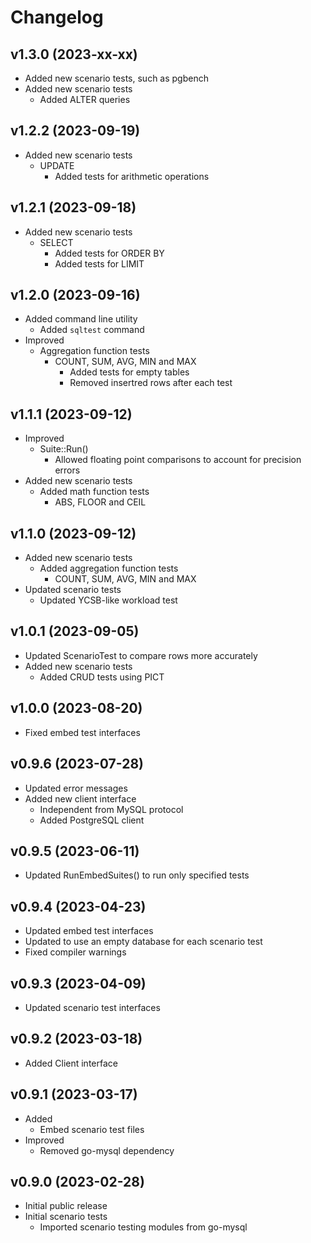 # Changelog

## v1.3.0 (2023-xx-xx)
- Added new scenario tests, such as pgbench
- Added new scenario tests
  - Added ALTER queries

## v1.2.2 (2023-09-19)
- Added new scenario tests
  - UPDATE
    - Added tests for arithmetic operations

## v1.2.1 (2023-09-18)
- Added new scenario tests
  - SELECT
    - Added tests for ORDER BY
    - Added tests for LIMIT

## v1.2.0 (2023-09-16)
- Added command line utility
  - Added `sqltest` command
- Improved
  - Aggregation function tests
    - COUNT, SUM, AVG, MIN and MAX
      - Added tests for empty tables
      - Removed insertred rows after each test

## v1.1.1 (2023-09-12)
- Improved 
  - Suite::Run() 
    - Allowed floating point comparisons to account for precision errors
- Added new scenario tests
  - Added math function tests
    - ABS, FLOOR and CEIL

## v1.1.0 (2023-09-12)
- Added new scenario tests
  - Added aggregation function tests
    - COUNT, SUM, AVG, MIN and MAX
- Updated scenario tests
  - Updated YCSB-like workload test

## v1.0.1 (2023-09-05)
- Updated ScenarioTest to compare rows more accurately
- Added new scenario tests
  - Added CRUD tests using PICT

## v1.0.0 (2023-08-20)
- Fixed embed test interfaces

## v0.9.6 (2023-07-28)
- Updated error messages
- Added new client interface
  - Independent from MySQL protocol
  - Added PostgreSQL client

## v0.9.5 (2023-06-11)
- Updated RunEmbedSuites() to run only specified tests

## v0.9.4 (2023-04-23)
- Updated embed test interfaces
- Updated to use an empty database for each scenario test
- Fixed compiler warnings

## v0.9.3 (2023-04-09)
- Updated scenario test interfaces

## v0.9.2 (2023-03-18)
- Added Client interface

## v0.9.1 (2023-03-17)
- Added
  - Embed scenario test files
- Improved
  - Removed go-mysql dependency

## v0.9.0 (2023-02-28)
- Initial public release
- Initial scenario tests
  - Imported scenario testing modules from go-mysql

